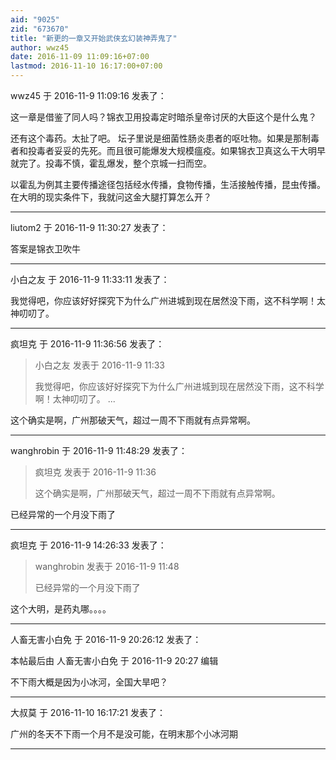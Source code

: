```yaml
---
aid: "9025"
zid: "673670"
title: "新更的一章又开始武侠玄幻装神弄鬼了"
author: wwz45
date: 2016-11-09 11:09:16+07:00
lastmod: 2016-11-10 16:17:00+07:00
---
```


wwz45 于 2016-11-9 11:09:16 发表了：

这一章是借鉴了同人吗？锦衣卫用投毒定时暗杀皇帝讨厌的大臣这个是什么鬼？

还有这个毒药。太扯了吧。 坛子里说是细菌性肠炎患者的呕吐物。如果是那制毒者和投毒者妥妥的先死。而且很可能爆发大规模瘟疫。如果锦衣卫真这么干大明早就完了。投毒不慎，霍乱爆发，整个京城一扫而空。

以霍乱为例其主要传播途径包括经水传播，食物传播，生活接触传播，昆虫传播。在大明的现实条件下，我就问这金大腿打算怎么开？

---

liutom2 于 2016-11-9 11:30:27 发表了：

答案是锦衣卫吹牛

---

小白之友 于 2016-11-9 11:33:11 发表了：

我觉得吧，你应该好好探究下为什么广州进城到现在居然没下雨，这不科学啊！太神叨叨了。

---

疯坦克 于 2016-11-9 11:36:56 发表了：

> 小白之友 发表于 2016-11-9 11:33
>
> 我觉得吧，你应该好好探究下为什么广州进城到现在居然没下雨，这不科学啊！太神叨叨了。 ...

这个确实是啊，广州那破天气，超过一周不下雨就有点异常啊。

---

wanghrobin 于 2016-11-9 11:48:29 发表了：

> 疯坦克 发表于 2016-11-9 11:36
>
> 这个确实是啊，广州那破天气，超过一周不下雨就有点异常啊。

已经异常的一个月没下雨了

---

疯坦克 于 2016-11-9 14:26:33 发表了：

> wanghrobin 发表于 2016-11-9 11:48
>
> 已经异常的一个月没下雨了

这个大明，是药丸哪。。。。

---

人畜无害小白免 于 2016-11-9 20:26:12 发表了：

本帖最后由 人畜无害小白免 于 2016-11-9 20:27 编辑

不下雨大概是因为小冰河，全国大旱吧？

---

大叔莫 于 2016-11-10 16:17:21 发表了：

广州的冬天不下雨一个月不是没可能，在明末那个小冰河期

---
